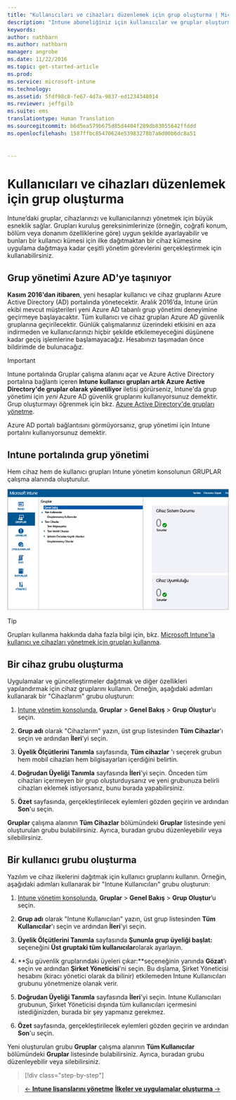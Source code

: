 ```yaml
---
title: "Kullanıcıları ve cihazları düzenlemek için grup oluşturma | Microsoft Docs"
description: "Intune aboneliğiniz için kullanıcılar ve gruplar oluşturma"
keywords: 
author: nathbarn
ms.author: nathbarn
manager: angrobe
ms.date: 11/22/2016
ms.topic: get-started-article
ms.prod: 
ms.service: microsoft-intune
ms.technology: 
ms.assetid: 5fdf98c8-fe67-4d7a-9837-ed1234348014
ms.reviewer: jeffgilb
ms.suite: ems
translationtype: Human Translation
ms.sourcegitcommit: b6d5ea579b675d85d4404f289db83055642ffddd
ms.openlocfilehash: 1587ffbc85470624e53983278b7a6d00b6dc8a51


---
```



# <a name="create-groups-to-organize-users-and-devices"></a>Kullanıcıları ve cihazları düzenlemek için grup oluşturma
Intune’daki gruplar, cihazlarınızı ve kullanıcılarınızı yönetmek için büyük esneklik sağlar. Grupları kuruluş gereksinimlerinize (örneğin, coğrafi konum, bölüm veya donanım özelliklerine göre) uygun şekilde ayarlayabilir ve bunları bir kullanıcı kümesi için ilke dağıtmaktan bir cihaz kümesine uygulama dağıtmaya kadar çeşitli yönetim görevlerini gerçekleştirmek için kullanabilirsiniz.

## <a name="group-management-moving-to-azure-ad"></a>Grup yönetimi Azure AD'ye taşınıyor

**Kasım 2016'dan itibaren**, yeni hesaplar kullanıcı ve cihaz gruplarını Azure Active Directory (AD) portalında yönetecektir. Aralık 2016’da, Intune ürün ekibi mevcut müşterileri yeni Azure AD tabanlı grup yönetimi deneyimine geçirmeye başlayacaktır. Tüm kullanıcı ve cihaz grupları Azure AD güvenlik gruplarına geçirilecektir. Günlük çalışmalarınız üzerindeki etkisini en aza indirmeden ve kullanıcılarınızı hiçbir şekilde etkilemeyeceğini düşünene kadar geçiş işlemlerine başlamayacağız. Hesabınızı taşımadan önce bildirimde de bulunacağız.


>[!IMPORTANT]
>
>Intune portalında Gruplar çalışma alanını açar ve Azure Active Directory portalına bağlantı içeren **Intune kullanıcı grupları artık Azure Active Directory'de gruplar olarak yönetiliyor** iletisi görürseniz, Intune'da grup yönetimi için *yeni* Azure AD güvenlik gruplarını kullanıyorsunuz demektir. Grup oluşturmayı öğrenmek için bkz. [Azure Active Directory'de grupları yönetme](https://docs.microsoft.com/azure/active-directory/active-directory-groups-create-azure-portal).
>
>Azure AD portalı bağlantısını görmüyorsanız, grup yönetimi için Intune portalını kullanıyorsunuz demektir.

## <a name="group-management-in-the-intune-portal"></a>Intune portalında grup yönetimi

Hem cihaz hem de kullanıcı grupları Intune yönetim konsolunun GRUPLAR çalışma alanında oluşturulur.

![Yönetim konsolu gruplar çalışma alanı](./media/groups.png)


> [!TIP]
> Grupları kullanma hakkında daha fazla bilgi için, bkz. [Microsoft Intune'la kullanıcı ve cihazları yönetmek için grupları kullanma](/intune/deploy-use/use-groups-to-manage-users-and-devices-with-microsoft-intune).


## <a name="create-a-device-group"></a>Bir cihaz grubu oluşturma
Uygulamalar ve güncelleştirmeler dağıtmak ve diğer özellikleri yapılandırmak için cihaz gruplarını kullanın. Örneğin, aşağıdaki adımları kullanarak bir "Cihazlarım" grubu oluşturun:

1.  [Intune yönetim konsolunda](https://manage.microsoft.com/), **Gruplar** > **Genel Bakış** > **Grup Oluştur**’u seçin.

2.  **Grup adı** olarak "Cihazlarım" yazın, üst grup listesinden **Tüm Cihazlar**'ı seçin ve ardından **İleri**'yi seçin.

3.  **Üyelik Ölçütlerini Tanımla** sayfasında, **Tüm cihazlar** 'ı seçerek grubun hem mobil cihazları hem bilgisayarları içerdiğini belirtin.

4.  **Doğrudan Üyeliği Tanımla** sayfasında **İleri**'yi seçin. Önceden tüm cihazları içermeyen bir grup oluşturduysanız ve yeni grubunuza belirli cihazları eklemek istiyorsanız, bunu burada yapabilirsiniz.

5.  **Özet** sayfasında, gerçekleştirilecek eylemleri gözden geçirin ve ardından **Son**'u seçin.

**Gruplar** çalışma alanının **Tüm Cihazlar** bölümündeki **Gruplar** listesinde yeni oluşturulan grubu bulabilirsiniz. Ayrıca, buradan grubu düzenleyebilir veya silebilirsiniz.

## <a name="create-a-user-group"></a>Bir kullanıcı grubu oluşturma
Yazılım ve cihaz ilkelerini dağıtmak için kullanıcı gruplarını kullanın. Örneğin, aşağıdaki adımları kullanarak bir "Intune Kullanıcıları" grubu oluşturun:

1.  [Intune yönetim konsolunda](https://manage.microsoft.com/), **Gruplar** > **Genel Bakış** > **Grup Oluştur**’u seçin.

2.  **Grup adı** olarak "Intune Kullanıcıları" yazın, üst grup listesinden **Tüm Kullanıcılar**'ı seçin ve ardından **İleri**'yi seçin.

3.  **Üyelik Ölçütlerini Tanımla** sayfasında **Şununla grup üyeliği başlat:** seçeneğini **Üst gruptaki tüm kullanıcılar**olarak ayarlayın.

4.  **Şu güvenlik gruplarındaki üyeleri çıkar:**seçeneğinin yanında **Gözat**’ı seçin ve ardından **Şirket Yöneticisi**'ni seçin. Bu dışlama, Şirket Yöneticisi hesabını (kiracı yönetici olarak da bilinir) etkilemeden Intune Kullanıcıları grubunu yönetmenize olanak verir.

5.  **Doğrudan Üyeliği Tanımla** sayfasında **İleri**'yi seçin. Intune Kullanıcıları grubunun, Şirket Yöneticisi dışında tüm kullanıcıları içermesini istediğinizden, burada bir şey yapmanız gerekmez.

6.  **Özet** sayfasında, gerçekleştirilecek eylemleri gözden geçirin ve ardından **Son**'u seçin.

Yeni oluşturulan grubu **Gruplar** çalışma alanının **Tüm Kullanıcılar** bölümündeki **Gruplar** listesinde bulabilirsiniz. Ayrıca, buradan grubu düzenleyebilir veya silebilirsiniz.

>[!div class="step-by-step"]

>[&larr; **Intune lisanslarını yönetme**](.\start-with-a-paid-subscription-to-microsoft-intune-step-4.md)       [**İlkeler ve uygulamalar oluşturma** &rarr;](.\start-with-a-paid-subscription-to-microsoft-intune-step-6.md)  



<!--HONumber=Dec16_HO2-->


